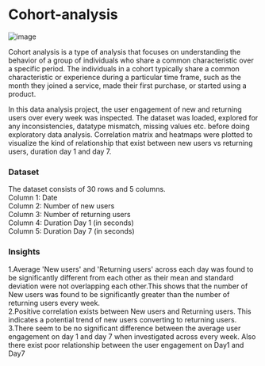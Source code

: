 # Cohort-analysis

![image](https://github.com/Banuvathyrr/Cohort-analysis-in-Python-and-Power-BI-dashboard/assets/145739539/cc17e132-a0b3-49d4-8ffb-b2f1a33c2e95)

Cohort analysis is a type of analysis that focuses on understanding the behavior of a group of individuals who share a common characteristic over a specific period. The individuals in a cohort typically share a common characteristic or experience during a particular time frame, such as the month they joined a service, made their first purchase, or started using a product.

In this data analysis project, the user engagement of new and returning users over every week was inspected. The dataset was loaded, explored for any inconsistencies, datatype mismatch, missing values etc. before doing exploratory data analysis. Correlation matrix and heatmaps were plotted to visualize the kind of relationship that exist between new users vs returning users, duration day 1 and day 7.

### Dataset
The dataset consists of 30 rows and 5 columns. \
Column 1: Date\
Column 2: Number of new users\
Column 3: Number of returning users\
Column 4: Duration Day 1 (in seconds)\
Column 5: Duration Day 7 (in seconds)

### Insights
1.Average 'New users' and 'Returning users' across each day was found to be significantly different from each other as their mean and standard deviation were not overlapping each other.This shows that the number of New users was found to be significantly greater than the number of returning users every week.\
2.Positive correlation exists between New users and Returning users. This indicates a potential trend of new users converting to returning users.\
3.There seem to be no significant difference between the average user engagement on day 1 and day 7 when investigated across every week. Also there exist poor relationship between the user engagement on Day1 and Day7

